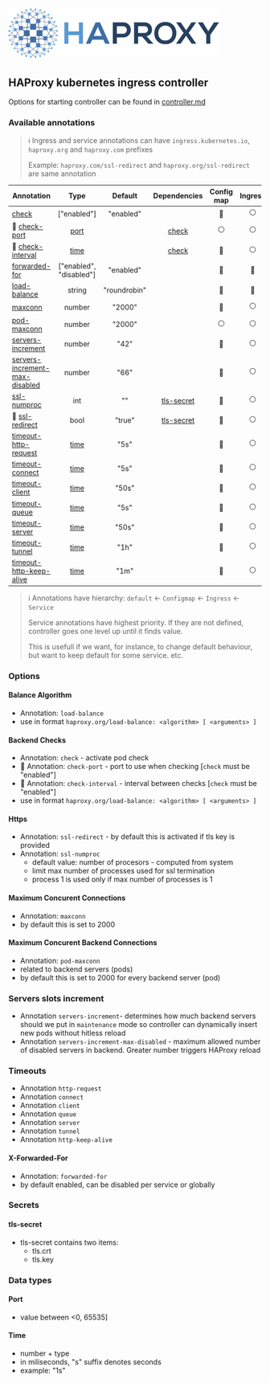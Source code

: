 # ![HAProxy](../assets/images/haproxy-weblogo-210x49.png "HAProxy")

## HAProxy kubernetes ingress controller

Options for starting controller can be found in [controller.md](controller.md)

### Available annotations

> :information_source: Ingress and service annotations can have `ingress.kubernetes.io`, `haproxy.org` and `haproxy.com` prefixes
>
> Example: `haproxy.com/ssl-redirect` and `haproxy.org/ssl-redirect` are same annotation

| Annotation | Type | Default | Dependencies | Config map | Ingress | Service |
| - |:-:|:-:|:-:|:-:|:-:|:-:|
| [check](#backend-checks) | ["enabled"] | "enabled" |  |:large_blue_circle:|:white_circle:|:large_blue_circle:|
| :construction: [check-port](#backend-checks) | [port](#port) |  | [check](#backend-checks) |:white_circle:|:white_circle:|:large_blue_circle:|
| :construction: [check-interval](#backend-checks) | [time](#time) |  | [check](#backend-checks) |:large_blue_circle:|:white_circle:|:large_blue_circle:|
| [forwarded-for](#x-forwarded-for) | ["enabled", "disabled"] | "enabled" |  |:large_blue_circle:|:large_blue_circle:|:large_blue_circle:|
| [load-balance](#balance-algorithm) | string | "roundrobin" |  |:large_blue_circle:|:large_blue_circle:|:large_blue_circle:|
| [maxconn](#maximum-concurent-connections) | number | "2000" |  |:large_blue_circle:|:white_circle:|:white_circle:|
| [pod-maxconn](#maximum-concurent-backend-connections) | number | "2000" |  |:white_circle:|:white_circle:|:large_blue_circle:|
| [servers-increment](#servers-slots-increment) | number | "42" |  |:large_blue_circle:|:white_circle:|:white_circle:|
| [servers-increment-max-disabled](#servers-slots-increment) | number | "66" |  |:large_blue_circle:|:white_circle:|:white_circle:|
| [ssl-numproc](#https) | int | "" | [tls-secret](#tls-secret) |:large_blue_circle:|:white_circle:|:white_circle:|
| :construction: [ssl-redirect](#https) | bool | "true" | [tls-secret](#tls-secret) |:large_blue_circle:|:white_circle:|:white_circle:|
| [timeout-http-request](#timeouts) | [time](#time) | "5s" |  |:large_blue_circle:|:white_circle:|:white_circle:|
| [timeout-connect](#timeouts) | [time](#time) | "5s" |  |:large_blue_circle:|:white_circle:|:white_circle:|
| [timeout-client](#timeouts) | [time](#time) | "50s" |  |:large_blue_circle:|:white_circle:|:white_circle:|
| [timeout-queue](#timeouts) | [time](#time) | "5s" |  |:large_blue_circle:|:white_circle:|:white_circle:|
| [timeout-server](#timeouts) | [time](#time) | "50s" |  |:large_blue_circle:|:white_circle:|:white_circle:|
| [timeout-tunnel](#timeouts) | [time](#time) | "1h" |  |:large_blue_circle:|:white_circle:|:white_circle:|
| [timeout-http-keep-alive](#timeouts) | [time](#time) | "1m" |  |:large_blue_circle:|:white_circle:|:white_circle:|

> :information_source: Annotations have hierarchy: `default` <- `Configmap` <- `Ingress` <- `Service`
>
> Service annotations have highest priority. If they are not defined, controller goes one level up until it finds value.
>
> This is usefull if we want, for instance, to change default behaviour, but want to keep default for some service. etc.

### Options

#### Balance Algorithm

- Annotation: `load-balance`
- use in format  `haproxy.org/load-balance: <algorithm> [ <arguments> ]`

#### Backend Checks

- Annotation: `check` - activate pod check
- :construction: Annotation: `check-port` - port to use when checking [`check` must be "enabled"]
- :construction: Annotation: `check-interval` - interval between checks [`check` must be "enabled"]
- use in format  `haproxy.org/load-balance: <algorithm> [ <arguments> ]`

#### Https

- Annotation: `ssl-redirect` - by default this is activated if tls key is provided
- Annotation: `ssl-numproc` 
  - default value: number of procesors - computed from system
  - limit max number of processes used for ssl termination
  - process 1 is used only if max number of processes is 1

#### Maximum Concurent Connections

- Annotation: `maxconn`
- by default this is set to 2000

#### Maximum Concurent Backend Connections

- Annotation: `pod-maxconn`
- related to backend servers (pods)
- by default this is set to 2000 for every backend server (pod)

### Servers slots increment

- Annotation `servers-increment`- determines how much backend servers should we 
        put in `maintenance` mode so controller can 
        dynamically insert new pods without hitless reload
- Annotation `servers-increment-max-disabled` - maximum allowed number of 
        disabled servers in backend. Greater number triggers HAProxy reload

### Timeouts

- Annotation `http-request`
- Annotation `connect`
- Annotation `client`
- Annotation `queue`
- Annotation `server`
- Annotation `tunnel`
- Annotation `http-keep-alive`

#### X-Forwarded-For

- Annotation: `forwarded-for`
- by default enabled, can be disabled per service or globally

### Secrets

#### tls-secret

- tls-secret contains two items:
  - tls.crt
  - tls.key

### Data types

#### Port

- value between <0, 65535]

#### Time

- number + type
- in miliseconds, "s" suffix denotes seconds
- example: "1s"